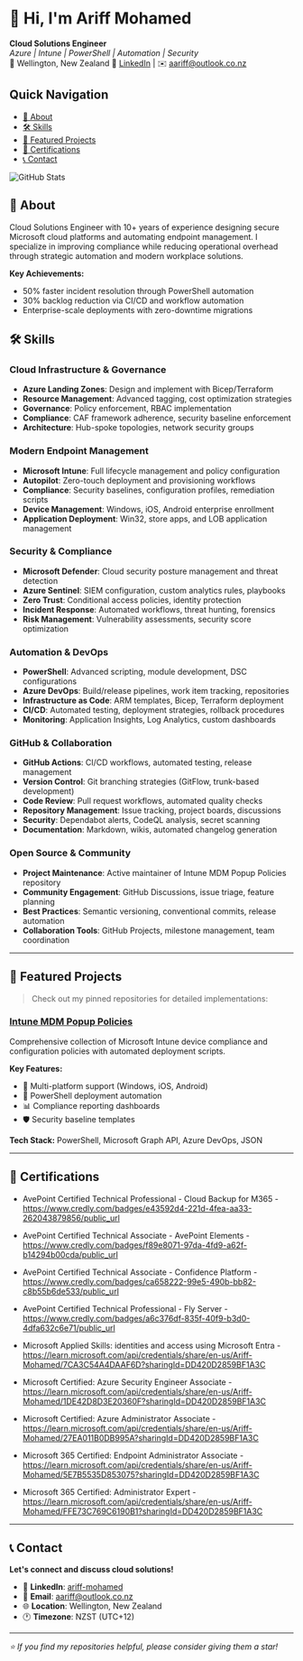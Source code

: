 # 👋 Hi, I'm Ariff Mohamed
**Cloud Solutions Engineer**  
*Azure | Intune | PowerShell | Automation | Security*  
📍 Wellington, New Zealand
🔗 [LinkedIn](https://www.linkedin.com/in/ariff-mohamed/) | ✉️ [aariff@outlook.co.nz](mailto:aariff@outlook.co.nz)

## Quick Navigation
- [📖 About](#-about)
- [🛠️ Skills](#️-skills)
- [🚀 Featured Projects](#-featured-projects)
- [🏅 Certifications](#-certifications)
- [📞 Contact](#-contact)

![GitHub Stats](https://github-readme-stats.vercel.app/api?username=a-ariff&show_icons=true&theme=default&hide_border=true)

## 📖 About

Cloud Solutions Engineer with 10+ years of experience designing secure Microsoft cloud platforms and automating endpoint management. I specialize in improving compliance while reducing operational overhead through strategic automation and modern workplace solutions.

**Key Achievements:**
- 50% faster incident resolution through PowerShell automation
- 30% backlog reduction via CI/CD and workflow automation  
- Enterprise-scale deployments with zero-downtime migrations

## 🛠️ Skills

### Cloud Infrastructure & Governance
- **Azure Landing Zones**: Design and implement with Bicep/Terraform
- **Resource Management**: Advanced tagging, cost optimization strategies
- **Governance**: Policy enforcement, RBAC implementation
- **Compliance**: CAF framework adherence, security baseline enforcement
- **Architecture**: Hub-spoke topologies, network security groups

### Modern Endpoint Management
- **Microsoft Intune**: Full lifecycle management and policy configuration
- **Autopilot**: Zero-touch deployment and provisioning workflows
- **Compliance**: Security baselines, configuration profiles, remediation scripts
- **Device Management**: Windows, iOS, Android enterprise enrollment
- **Application Deployment**: Win32, store apps, and LOB application management

### Security & Compliance
- **Microsoft Defender**: Cloud security posture management and threat detection
- **Azure Sentinel**: SIEM configuration, custom analytics rules, playbooks
- **Zero Trust**: Conditional access policies, identity protection
- **Incident Response**: Automated workflows, threat hunting, forensics
- **Risk Management**: Vulnerability assessments, security score optimization

### Automation & DevOps
- **PowerShell**: Advanced scripting, module development, DSC configurations
- **Azure DevOps**: Build/release pipelines, work item tracking, repositories
- **Infrastructure as Code**: ARM templates, Bicep, Terraform deployment
- **CI/CD**: Automated testing, deployment strategies, rollback procedures
- **Monitoring**: Application Insights, Log Analytics, custom dashboards

### GitHub & Collaboration
- **GitHub Actions**: CI/CD workflows, automated testing, release management
- **Version Control**: Git branching strategies (GitFlow, trunk-based development)
- **Code Review**: Pull request workflows, automated quality checks
- **Repository Management**: Issue tracking, project boards, discussions
- **Security**: Dependabot alerts, CodeQL analysis, secret scanning
- **Documentation**: Markdown, wikis, automated changelog generation

### Open Source & Community
- **Project Maintenance**: Active maintainer of Intune MDM Popup Policies repository
- **Community Engagement**: GitHub Discussions, issue triage, feature planning
- **Best Practices**: Semantic versioning, conventional commits, release automation
- **Collaboration Tools**: GitHub Projects, milestone management, team coordination

---

## 🚀 Featured Projects

> Check out my pinned repositories for detailed implementations:

### [Intune MDM Popup Policies](https://github.com/a-ariff/intune-mdm-popup-policies)

Comprehensive collection of Microsoft Intune device compliance and configuration policies with automated deployment scripts.

**Key Features:**
- 📱 Multi-platform support (Windows, iOS, Android)
- 🔧 PowerShell deployment automation
- 📊 Compliance reporting dashboards
- 🛡️ Security baseline templates

**Tech Stack:** PowerShell, Microsoft Graph API, Azure DevOps, JSON

---

## 🏅 Certifications

- AvePoint Certified Technical Professional - Cloud Backup for M365 - https://www.credly.com/badges/e43592d4-221d-4fea-aa33-262043879856/public_url  
- AvePoint Certified Technical Associate - AvePoint Elements -  https://www.credly.com/badges/f89e8071-97da-4fd9-a62f-b14294b00cda/public_url
- AvePoint Certified Technical Associate - Confidence Platform - https://www.credly.com/badges/ca658222-99e5-490b-bb82-c8b55b6de533/public_url
- AvePoint Certified Technical Professional - Fly Server -  https://www.credly.com/badges/a6c376df-835f-40f9-b3d0-4dfa632c6e71/public_url

- Microsoft Applied Skills: identities and access using Microsoft Entra - https://learn.microsoft.com/api/credentials/share/en-us/Ariff-Mohamed/7CA3C54A4DAAF6D?sharingId=DD420D2859BF1A3C 
- Microsoft Certified: Azure Security Engineer Associate - https://learn.microsoft.com/api/credentials/share/en-us/Ariff-Mohamed/1DE42D8D3E20360F?sharingId=DD420D2859BF1A3C   
- Microsoft Certified: Azure Administrator Associate -  https://learn.microsoft.com/api/credentials/share/en-us/Ariff-Mohamed/27EA011B0DB995A?sharingId=DD420D2859BF1A3C  
- Microsoft 365 Certified: Endpoint Administrator Associate - https://learn.microsoft.com/api/credentials/share/en-us/Ariff-Mohamed/5E7B5535D853075?sharingId=DD420D2859BF1A3C
- Microsoft 365 Certified: Administrator Expert  - https://learn.microsoft.com/api/credentials/share/en-us/Ariff-Mohamed/FFE73C769C6190B1?sharingId=DD420D2859BF1A3C

---

## 📞 Contact

**Let's connect and discuss cloud solutions!**

- 💼 **LinkedIn**: [ariff-mohamed](https://www.linkedin.com/in/ariff-mohamed/)
- 📧 **Email**: [aariff@outlook.co.nz](mailto:aariff@outlook.co.nz)
- 🌐 **Location**: Wellington, New Zealand
- 🕐 **Timezone**: NZST (UTC+12)

---

*⭐ If you find my repositories helpful, please consider giving them a star!*
